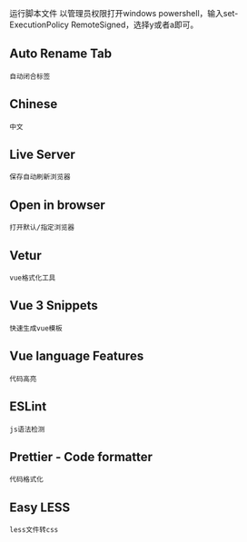运行脚本文件
        以管理员权限打开windows powershell，输入set-ExecutionPolicy RemoteSigned，选择y或者a即可。

## Auto Rename Tab
    自动闭合标签

## Chinese
    中文

## Live Server
    保存自动刷新浏览器

## Open in browser
    打开默认/指定浏览器

## Vetur
    vue格式化工具

## Vue 3 Snippets
    快速生成vue模板

## Vue language Features
    代码高亮

## ESLint
    js语法检测

## Prettier - Code formatter
    代码格式化

## Easy LESS
    less文件转css
